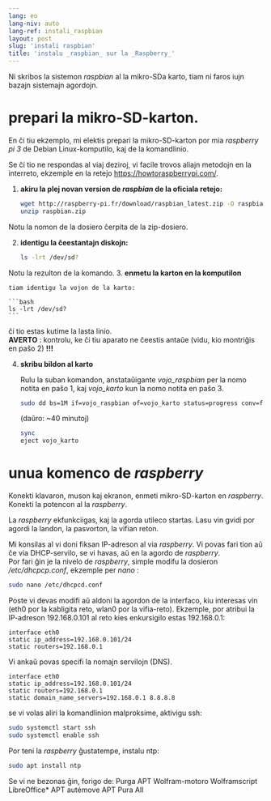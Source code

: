 ```yaml
---
lang: eo
lang-niv: auto
lang-ref: instali_raspbian
layout: post
slug: 'instali raspbian'
title: 'instalu _raspbian_ sur la _Raspberry_'
---
```


Ni skribos la sistemon _raspbian_ al la mikro-SDa karto, tiam ni faros iujn bazajn sistemajn agordojn. 


# prepari la mikro-SD-karton.

En ĉi tiu ekzemplo, mi elektis prepari la mikro-SD-karton por mia _raspberry pi 3_ de Debian Linux-komputilo, kaj de la komandlinio.

Se ĉi tio ne respondas al viaj deziroj, vi facile trovos aliajn metodojn en la interreto, ekzemple en la retejo <https://howtoraspberrypi.com/>.

 1. **akiru la plej novan version de _raspbian_ de la oficiala retejo:**


    ```bash
    wget http://raspberry-pi.fr/download/raspbian_latest.zip -O raspbian.zip
    unzip raspbian.zip
    ```
Notu la nomon de la dosiero ĉerpita de la zip-dosiero.
    
 2. **identigu la ĉeestantajn diskojn:**

    
    ```bash
    ls -lrt /dev/sd?
    ```
Notu la rezulton de la komando.
3. **enmetu la karton en la komputilon**
    
    tiam identigu la vojon de la karto:
    
    ```bash
    ls -lrt /dev/sd?
    ```
ĉi tio estas kutime la lasta linio.  
    **AVERTO** : kontrolu, ke ĉi tiu aparato ne ĉeestis antaŭe \(vidu, kio montriĝis en paŝo 2\) **!!!**

 4. **skribu bildon al karto**


    Rulu la suban komandon, anstataŭigante _vojo\_raspbian_ per la nomo notita en paŝo 1, kaj _vojo\_karto_ kun la nomo notita en paŝo 3.
    
    ```bash
    sudo dd bs=1M if=vojo_raspbian of=vojo_karto status=progress conv=fsync
    ```
    (daŭro: ~40 minutoj)
    
    ```bash
    sync
    eject vojo_karto
    ``` 


# unua komenco de _raspberry_
Konekti klavaron, muson kaj ekranon, enmeti mikro-SD-karton en _raspberry_.  
Konekti la potencon al la _raspberry_.

La _raspberry_ ekfunkciigas, kaj la agorda utileco startas. Lasu vin gvidi por agordi la landon, la pasvorton, la vifian reton.

Mi konsilas al vi doni fiksan IP-adreson al via _raspberry_. Vi povas fari tion aŭ ĉe via DHCP-servilo, se vi havas, aŭ en la agordo de _raspberry_.  
Por fari ĝin je la nivelo de _raspberry_, simple modifu la dosieron _/etc/dhcpcp.conf_, ekzemple per _nano_ :

```bash
sudo nano /etc/dhcpcd.conf
```

Poste vi devas modifi aŭ aldoni la agordon de la interfaco, kiu interesas vin (eth0 por la kabligita reto, wlan0 por la vifia-reto). Ekzemple, por atribui la IP-adreson 192.168.0.101 al reto kies enkursigilo estas 192.168.0.1:

```
interface eth0
static ip_address=192.168.0.101/24
static routers=192.168.0.1
```
Vi ankaŭ povas specifi la nomajn servilojn (DNS). 

```
interface eth0
static ip_address=192.168.0.101/24
static routers=192.168.0.1
static domain_name_servers=192.168.0.1 8.8.8.8
```
se vi volas aliri la komandlinion malproksime, aktivigu ssh:

```bash
sudo systemctl start ssh
sudo systemctl enable ssh
```

Por teni la _raspberry_ ĝustatempe, instalu ntp:

```bash
sudo apt install ntp
```

Se vi ne bezonas ĝin, forigo de:
Purga APT Wolfram-motoro Wolframscript LibreOffice*
APT autémove
APT Pura All
